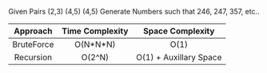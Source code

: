 Given Pairs (2,3) (4,5) (4,5) Generate Numbers such that 246, 247, 357, etc..


|  Approach  | Time Complexity |    Space Complexity    |
| :--------: | :-------------: | :--------------------: |
| BruteForce |   O(N\*N\*N)    |          O(1)          |
| Recursion  |     O(2^N)      | O(1) + Auxillary Space |
